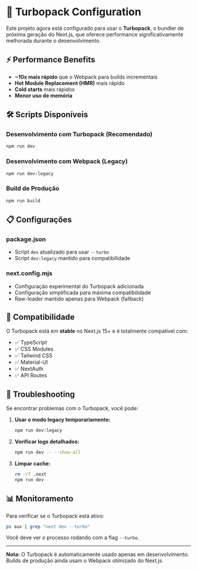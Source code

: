 # 🚀 Turbopack Configuration

Este projeto agora está configurado para usar o **Turbopack**, o bundler de próxima geração do Next.js, que oferece performance significativamente melhorada durante o desenvolvimento.

## ⚡ Performance Benefits

- **~10x mais rápido** que o Webpack para builds incrementais
- **Hot Module Replacement (HMR)** mais rápido
- **Cold starts** mais rápidos
- **Menor uso de memória**

## 🛠️ Scripts Disponíveis

### Desenvolvimento com Turbopack (Recomendado)
```bash
npm run dev
```

### Desenvolvimento com Webpack (Legacy)
```bash
npm run dev:legacy
```

### Build de Produção
```bash
npm run build
```

## 📋 Configurações

### package.json
- Script `dev` atualizado para usar `--turbo`
- Script `dev:legacy` mantido para compatibilidade

### next.config.mjs
- Configuração experimental do Turbopack adicionada
- Configuração simplificada para máxima compatibilidade
- Raw-loader mantido apenas para Webpack (fallback)

## 🔧 Compatibilidade

O Turbopack está em **stable** no Next.js 15+ e é totalmente compatível com:
- ✅ TypeScript
- ✅ CSS Modules
- ✅ Tailwind CSS
- ✅ Material-UI
- ✅ NextAuth
- ✅ API Routes

## 🐛 Troubleshooting

Se encontrar problemas com o Turbopack, você pode:

1. **Usar o modo legacy temporariamente:**
   ```bash
   npm run dev:legacy
   ```

2. **Verificar logs detalhados:**
   ```bash
   npm run dev -- --show-all
   ```

3. **Limpar cache:**
   ```bash
   rm -rf .next
   npm run dev
   ```

## 📊 Monitoramento

Para verificar se o Turbopack está ativo:
```bash
ps aux | grep "next dev --turbo"
```

Você deve ver o processo rodando com a flag `--turbo`.

---

**Nota:** O Turbopack é automaticamente usado apenas em desenvolvimento. Builds de produção ainda usam o Webpack otimizado do Next.js.
